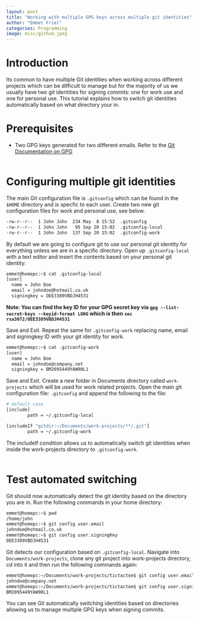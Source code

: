 ```yaml
---
layout: post
title: "Working with multiple GPG keys across multiple git identities"
author: "Emmet Friel"
categories: Programming
image: misc/github.jpeg
---
```


# Introduction

Its common to have multiple Git identities when working across different projects which can be difficult to manage but for the majority of us we usually have two git identities for signing commits: one for work use and one for personal use. This tutorial explains how to switch git identities automatically based on what directory your in.<br/>


# Prerequisites

 - Two GPG keys generated for two different emails. Refer to the [Git Documentation on GPG](https://docs.github.com/en/enterprise/2.13/user/articles/generating-a-new-gpg-key)<br/><br/>


# Configuring multiple git identities

The main Git configuration file is ```.gitconfig``` which can be found in the ```$HOME``` directory and is specfic to each user. Create two new git configuration files for work and personal use, see below.

```bash
-rw-r--r--  1 John John  234 May  8 15:52  .gitconfig
-rw-r--r--  1 John John   95 Sep 20 15:02  .gitconfig-local
-rw-r--r--  1 John John  137 Sep 20 15:02  .gitconfig-work
```

By default we are going to configure git to use our personal git identity for everything unless we are in a specific directory. Open up ```.gitconfig-local``` with a text editor and insert the contents based on your personal git identity:

```bash
emmet@homepc:~$ cat .gitconfig-local 
[user]
  name = John Doe
  email = johndoe@hotmail.co.uk
  signingkey = OEE3389VBDJH4531
```

**Note: You can find the key ID for your GPG secret key via ```gpg --list-secret-keys --keyid-format LONG``` which is then ```sec   rsa3072/OEE3389VBDJH4531```**

Save and Exit. Repeat the same for ```.gitconfig-work``` replacing name, email and signingkey ID with your git identity for work.

```bash
emmet@homepc:~$ cat .gitconfig-work 
[user]
  name = John Doe
  email = johndoe@company.net
  signingkey = BM2095449YAW90L1
```

Save and Exit. Create a new folder in Documents directory called ```work-projects``` which will be used for work related projects. Open the main git configuration file: ```.gitconfig``` and append the following to the file:

```bash 
# default case
[include]
        path = ~/.gitconfig-local

[includeIf "gitdir:~/Documents/work-projects/**/.git"]
        path = ~/.gitconfig-work
```

The includeIf condition allows us to automatically switch git identities when inside the work-projects directory to ```.gitconfig-work```.<br/><br/>

# Test automated switching

Git should now automatically detect the git identity based on the directory you are in. Run the following commands in your home directory:

```bash
emmet@homepc:~$ pwd
/home/john
emmet@homepc:~$ git config user.email 
johndoe@hotmail.co.uk
emmet@homepc:~$ git config user.signingKey 
OEE3389VBDJH4531
```

Git detects our configuration based on ```.gitconfig-local```. Navigate into ```Documents/work-projects```, clone any git project into work-projects directory, cd into it and then run the following commands again:

```bash
emmet@homepc:~/Documents/work-projects/tictactoe$ git config user.email 
johndoe@company.net
emmet@homepc:~/Documents/work-projects/tictactoe$ git config user.signingKey 
BM2095449YAW90L1
```

You can see Git automatically switching identities based on directories allowing us to manage multiple GPG keys when signing commits. 





